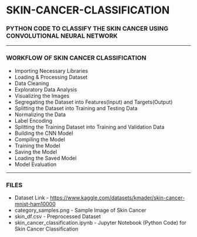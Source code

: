 # SKIN-CANCER-CLASSIFICATION

### PYTHON CODE TO CLASSIFY THE SKIN CANCER USING CONVOLUTIONAL NEURAL NETWORK

-----

### WORKFLOW OF SKIN CANCER CLASSIFICATION

- Importing Necessary Libraries
- Loading & Processing Dataset
- Data Cleaning
- Exploratory Data Analysis
- Visualizing the Images
- Segregating the Dataset into Features(Input) and Targets(Output)
- Splitting the Dataset into Training and Testing Data
- Normalizing the Data
- Label Encoding
- Splitting the Training Dataset into Training and Validation Data
- Building the CNN Model
- Compiling the Model
- Training the Model
- Saving the Model
- Loading the Saved Model
- Model Evaluation

-----

### FILES

- Dataset Link                     - https://www.kaggle.com/datasets/kmader/skin-cancer-mnist-ham10000
- category_samples.png             - Sample Image of Skin Cancer
- skin_df.csv                      - Preprocessed Dataset
- skin_cancer_classification.ipynb - Jupyter Notebook (Python Code) for Skin Cancer Classification
